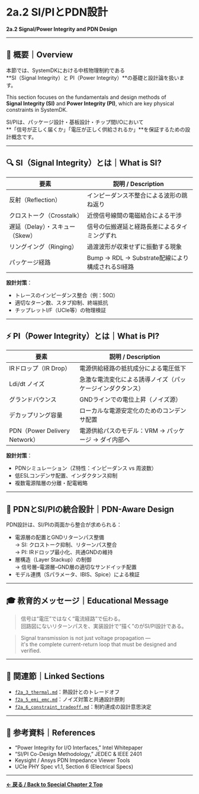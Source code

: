 # 2a.2 SI/PIとPDN設計  
**2a.2 Signal/Power Integrity and PDN Design**

---

## 📘 概要｜Overview

本節では、SystemDKにおける中核物理制約である  
**SI（Signal Integrity）と PI（Power Integrity）**の基礎と設計論を扱います。

This section focuses on the fundamentals and design methods of  
**Signal Integrity (SI)** and **Power Integrity (PI)**, which are key physical constraints in SystemDK.

SI/PIは、パッケージ設計・基板設計・チップ間I/Oにおいて  
**「信号が正しく届くか」「電圧が正しく供給されるか」**を保証するための設計概念です。

---

## 🔍 SI（Signal Integrity）とは｜What is SI?

| 要素 | 説明 / Description |
|------|-------------------|
| 反射（Reflection） | インピーダンス不整合による波形の跳ね返り |
| クロストーク（Crosstalk） | 近傍信号線間の電磁結合による干渉 |
| 遅延（Delay）・スキュー（Skew） | 信号の伝搬遅延と経路長差によるタイミングずれ |
| リングイング（Ringing） | 過渡波形が収束せずに振動する現象 |
| パッケージ経路 | Bump → RDL → Substrate配線により構成されるSI経路 |

**設計対策**：
- トレースのインピーダンス整合（例：50Ω）
- 適切なターン数、スタブ抑制、終端抵抗
- チップレットI/F（UCIe等）の物理検証

---

## ⚡ PI（Power Integrity）とは｜What is PI?

| 要素 | 説明 / Description |
|------|-------------------|
| IRドロップ（IR Drop） | 電源供給経路の抵抗成分による電圧低下 |
| Ldi/dt ノイズ | 急激な電流変化による誘導ノイズ（パッケージインダクタンス） |
| グランドバウンス | GNDラインでの電位上昇（ノイズ源） |
| デカップリング容量 | ローカルな電源安定化のためのコンデンサ配置 |
| PDN（Power Delivery Network） | 電源供給パスのモデル：VRM → パッケージ → ダイ内部へ |

**設計対策**：
- PDNシミュレーション（Z特性：インピーダンス vs 周波数）
- 低ESLコンデンサ配置、インダクタンス抑制
- 複数電源階層の分離・配電戦略

---

## 🧰 PDNとSI/PIの統合設計｜PDN-Aware Design

PDN設計は、SI/PIの両面から整合が求められる：

- 電源層の配置とGNDリターンパス整備  
  → SI: クロストーク抑制、リターンパス整合  
  → PI: IRドロップ最小化、共通GNDの維持  
- 層構造（Layer Stackup）の制御  
  → 信号層–電源層–GND層の適切なサンドイッチ配置  
- モデル連携（Sパラメータ、IBIS、Spice）による検証

---

## 🎓 教育的メッセージ｜Educational Message

> 信号は“電圧”ではなく“電流経路”で伝わる。  
> 回路図にないリターンパスを、実装設計で“描く”のがSI/PI設計である。

> Signal transmission is not just voltage propagation —  
> it's the complete current-return loop that must be designed and verified.

---

## 🔗 関連節｜Linked Sections

- [`f2a_3_thermal.md`](f2a_3_thermal.md)：熱設計とのトレードオフ
- [`f2a_5_emi_emc.md`](f2a_5_emi_emc.md)：ノイズ対策と共通設計原則
- [`f2a_6_constraint_tradeoff.md`](f2a_6_constraint_tradeoff.md)：制約連成の設計意思決定

---

## 📎 参考資料｜References

- “Power Integrity for I/O Interfaces,” Intel Whitepaper  
- “SI/PI Co-Design Methodology,” JEDEC & IEEE 2401  
- Keysight / Ansys PDN Impedance Viewer Tools  
- UCIe PHY Spec v1.1, Section 6 (Electrical Specs)

---

**[← 戻る / Back to Special Chapter 2 Top](./README.md)**
